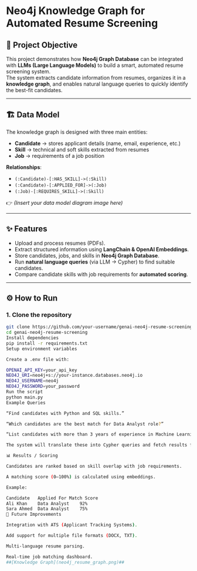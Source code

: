 # Neo4j Knowledge Graph for Automated Resume Screening

## 📌 Project Objective  
This project demonstrates how **Neo4j Graph Database** can be integrated with **LLMs (Large Language Models)** to build a smart, automated resume screening system.  
The system extracts candidate information from resumes, organizes it in a **knowledge graph**, and enables natural language queries to quickly identify the best-fit candidates.  

---

## 🏗️ Data Model  
The knowledge graph is designed with three main entities:  

- **Candidate** → stores applicant details (name, email, experience, etc.)  
- **Skill** → technical and soft skills extracted from resumes  
- **Job** → requirements of a job position  

**Relationships**:  
- `(:Candidate)-[:HAS_SKILL]->(:Skill)`  
- `(:Candidate)-[:APPLIED_FOR]->(:Job)`  
- `(:Job)-[:REQUIRES_SKILL]->(:Skill)`  

👉 *(Insert your data model diagram image here)*


---

## ✨ Features  
- Upload and process resumes (PDFs).  
- Extract structured information using **LangChain & OpenAI Embeddings**.  
- Store candidates, jobs, and skills in **Neo4j Graph Database**.  
- Run **natural language queries** (via LLM → Cypher) to find suitable candidates.  
- Compare candidate skills with job requirements for **automated scoring**.  

---

## ⚙️ How to Run  

### 1. Clone the repository  
```bash
git clone https://github.com/your-username/genai-neo4j-resume-screening.git
cd genai-neo4j-resume-screening
Install dependencies
pip install -r requirements.txt
Setup environment variables

Create a .env file with:

OPENAI_API_KEY=your_api_key
NEO4J_URI=neo4j+s://your-instance.databases.neo4j.io
NEO4J_USERNAME=neo4j
NEO4J_PASSWORD=your_password
Run the script
python main.py
Example Queries

“Find candidates with Python and SQL skills.”

“Which candidates are the best match for Data Analyst role?”

“List candidates with more than 3 years of experience in Machine Learning.”

The system will translate these into Cypher queries and fetch results from Neo4j.

📊 Results / Scoring

Candidates are ranked based on skill overlap with job requirements.

A matching score (0–100%) is calculated using embeddings.

Example:

Candidate	Applied For	Match Score
Ali Khan	Data Analyst	92%
Sara Ahmed	Data Analyst	75%
🚀 Future Improvements

Integration with ATS (Applicant Tracking Systems).

Add support for multiple file formats (DOCX, TXT).

Multi-language resume parsing.

Real-time job matching dashboard.
##[Knowledge Graph](neo4j_resume_graph.png)##


